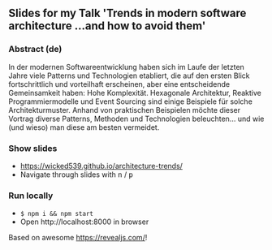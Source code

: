 ## Slides for my Talk 'Trends in modern software architecture ...and how to avoid them'

### Abstract (de)

In der modernen Softwareentwicklung haben sich im Laufe der letzten Jahre viele Patterns und Technologien etabliert, die auf den ersten Blick fortschrittlich und vorteilhaft erscheinen, aber eine entscheidende Gemeinsamkeit haben: Hohe Komplexität. Hexagonale Architektur, Reaktive Programmiermodelle und Event Sourcing sind einige Beispiele für solche Architekturmuster. Anhand von praktischen Beispielen möchte dieser Vortrag diverse Patterns, Methoden und Technologien beleuchten... und wie (und wieso) man diese am besten vermeidet.

### Show slides

* https://wicked539.github.io/architecture-trends/
* Navigate through slides with <kbd>n</kbd> / <kbd>p</kbd>

### Run locally

* ``` $ npm i && npm start ```
* Open http://localhost:8000 in browser

Based on awesome https://revealjs.com/!
